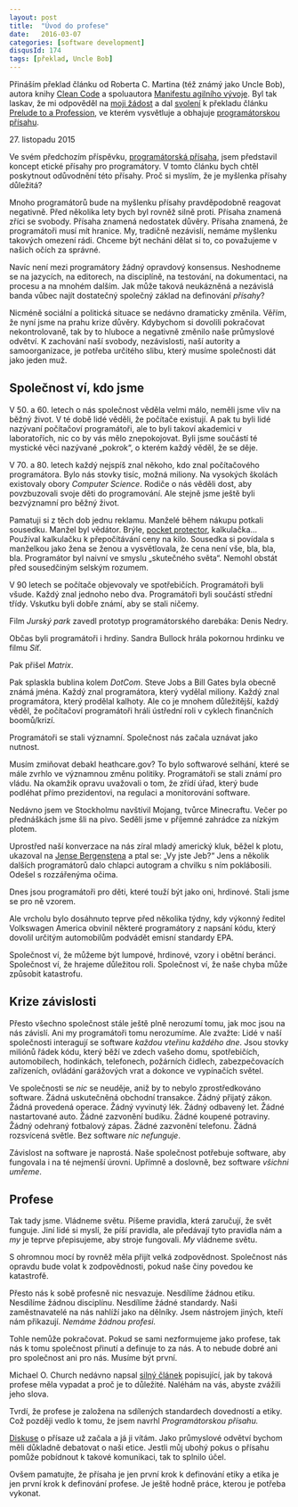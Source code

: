 ```yaml
---
layout: post
title:  "Úvod do profese"
date:   2016-03-07
categories: [software development]
disqusId: 174
tags: [překlad, Uncle Bob]
---
```

Přináším překlad článku od Roberta C. Martina (též známý jako Uncle Bob), autora knihy <a href="http://amzn.to/1wkixFY">Clean Code</a> a spoluautora <a href="http://agilemanifesto.org/iso/cs/">Manifestu agilního vývoje</a>. Byl tak laskav, že mi odpověděl na <a href="
https://twitter.com/banterCZ/status/705013240250638337">moji žádost</a> a dal <a href="https://twitter.com/unclebobmartin/status/705134763766648832">svolení</a> k překladu článku <a href="http://blog.cleancoder.com/uncle-bob/2015/11/27/OathDiscussion.html">Prelude to a Profession</a>, ve kterém vysvětluje a obhajuje <a href="/item/173">programátorskou přísahu</a>.

27\. listopadu 2015

Ve svém předchozím příspěvku, <a href="/item/173">programátorská přísaha</a>, jsem představil koncept etické přísahy pro programátory. V tomto článku bych chtěl poskytnout odůvodnění této přísahy. Proč si myslím, že je myšlenka přísahy důležitá?
<!--more-->

Mnoho programátorů bude na myšlenku přísahy pravděpodobně reagovat negativně. Před několika lety bych byl rovněž silně proti. Přísaha znamená zříci se svobody. Přísaha znamená nedostatek důvěry. Přísaha znamená, že programátoři musí mít hranice. My, tradičně nezávislí, nemáme myšlenku takových omezení rádi. Chceme být necháni dělat si to, co považujeme v našich očích za správné.

Navíc není mezi programátory žádný opravdový konsensus. Neshodneme se na jazycích, na editorech, na disciplíně, na testování, na dokumentaci, na procesu a na mnohém dalším. Jak může taková neukázněná a nezávislá banda vůbec najít dostatečný společný základ na definování <em>přísahy</em>?

Nicméně sociální a politická situace se nedávno dramaticky změnila. Věřím, že nyní jsme na prahu krize důvěry. Kdybychom si dovolili pokračovat nekontrolovaně, tak by to hluboce a negativně změnilo naše průmyslové odvětví. K zachování naší svobody, nezávislosti, naší autority a samoorganizace, je potřeba určitého slibu, který musíme společnosti dát jako jeden muž.

Společnost ví, kdo jsme
------

V 50. a 60. letech o nás společnost věděla velmi málo, neměli jsme vliv na běžný život. V té době lidé věděli, že počítače existují. A pak tu byli lidé nazývaní počítačoví programátoři, ale to byli takoví akademici v laboratořích, nic co by vás mělo znepokojovat. Byli jsme součástí té mystické věci nazývané „pokrok“, o kterém každý věděl, že se děje.

V 70. a 80. letech každý nejspíš znal někoho, kdo znal počítačového programátora. Bylo nás stovky tisíc, možná miliony. Na vysokých školách existovaly obory <em>Computer Science</em>. Rodiče o nás věděli dost, aby povzbuzovali svoje děti do programování. Ale stejně jsme ještě byli bezvýznamní pro běžný život.

Pamatuji si z těch dob jednu reklamu. Manželé během nákupu potkali sousedku. Manžel byl vědátor. Brýle, <a href="https://en.wikipedia.org/wiki/Pocket_protector">pocket protector</a>, kalkulačka… Používal kalkulačku k přepočítávání ceny na kilo. Sousedka si povídala s manželkou jako žena se ženou a vysvětlovala, že cena není vše, bla, bla, bla. Programátor byl naivní ve smyslu „skutečného světa“. Nemohl obstát před sousedčiným selským rozumem.

V 90 letech se počítače objevovaly ve spotřebičích. Programátoři byli všude. Každý znal jednoho nebo dva. Programátoři byli součástí střední třídy. Vskutku byli dobře známí, aby se stali ničemy.

Film <em>Jurský park</em> zavedl prototyp programátorského darebáka: Denis Nedry.

Občas byli programátoři i hrdiny. Sandra Bullock hrála pokornou hrdinku ve filmu <em>Síť</em>.

Pak přišel <em>Matrix</em>.

Pak splaskla bublina kolem <em>DotCom</em>. Steve Jobs a Bill Gates byla obecně známá jména. Každý znal programátora, který vydělal miliony. Každý znal programátora, který prodělal kalhoty. Ale co je mnohem důležitější, každý věděl, že počítačoví programátoři hráli ústřední roli v cyklech finančních boomů/krizí.

Programátoři se stali významní. Společnost nás začala uznávat jako nutnost.

Musím zmiňovat debakl heathcare.gov? To bylo softwarové selhání, které se mále zvrhlo ve významnou změnu politiky. Programátoři se stali známí pro vládu. Na okamžik opravu uvažovali o tom, že zřídí úřad, který bude podléhat přímo prezidentovi, na regulaci a monitorování software.

Nedávno jsem ve Stockholmu navštívil Mojang, tvůrce Minecraftu. Večer po přednáškách jsme šli na pivo. Seděli jsme v příjemné zahrádce za nízkým plotem.

Uprostřed naší konverzace na nás zíral mladý americký kluk, běžel k plotu, ukazoval na <a href="http://minecraft.gamepedia.com/Jens_Bergensten">Jense Bergenstena</a> a ptal se: „Vy jste Jeb?“ Jens a několik dalších programátorů dalo chlapci autogram a chvilku s ním poklábosili. Odešel s rozzářenýma očima.

Dnes jsou programátoři pro děti, které touží být jako oni, hrdinové. Stali jsme se pro ně vzorem.

Ale vrcholu bylo dosáhnuto teprve před několika týdny, kdy výkonný ředitel Volkswagen America obvinil některé programátory z napsání kódu, který dovolil určitým automobilům podvádět emisní standardy EPA.

Společnost ví, že můžeme být lumpové, hrdinové, vzory i obětní beránci. Společnost ví, že hrajeme důležitou roli. Společnost ví, že naše chyba může způsobit katastrofu.

Krize závislosti
------

Přesto všechno společnost stále ještě plně nerozumí tomu, jak moc jsou na nás závislí. Ani my programátoři tomu nerozumíme. Ale zvažte: Lidé v naší společnosti interagují se software <em>každou vteřinu každého dne</em>. Jsou stovky miliónů řádek kódu, který běží ve zdech vašeho domu, spotřebičích, automobilech, hodinkách, telefonech, požárních čidlech, zabezpečovacích zařízeních, ovládání garážových vrat a dokonce ve vypínačích světel.

Ve společnosti se <em>nic</em> se neuděje, aniž by to nebylo zprostředkováno software. Žádná uskutečněná obchodní transakce. Žádný přijatý zákon. Žádná provedená operace. Žádný vyvinutý lék. Žádný odbavený let. Žádné nastartované auto. Žádné zazvonění budíku. Žádné koupené potraviny. Žádný odehraný fotbalový zápas. Žádné zazvonění telefonu. Žádná rozsvícená světle. Bez software <em>nic nefunguje</em>.

Závislost na software je naprostá.  Naše společnost potřebuje software, aby fungovala i na té nejmenší úrovni. Upřímně a doslovně, bez software <em>všichni umřeme</em>.

Profese
------

Tak tady jsme. Vládneme světu. Píšeme pravidla, která zaručují, že svět funguje. Jiní lidé si myslí, že píší pravidla, ale předávají tyto pravidla nám a <em>my </em>je teprve přepisujeme, aby stroje fungovali. <em>My</em> vládneme světu.

S ohromnou mocí by rovněž měla přijít velká zodpovědnost. Společnost nás opravdu bude volat k zodpovědnosti, pokud naše činy povedou ke katastrofě.

Přesto nás k sobě profesně nic nesvazuje. Nesdílíme žádnou etiku. Nesdílíme žádnou disciplínu. Nesdílíme žádné standardy. Naši zaměstnavatelé na nás nahlíží jako na dělníky. Jsem nástrojem jiných, kteří nám přikazují. <em>Nemáme žádnou profesi.</em>

Tohle nemůže pokračovat. Pokud se sami nezformujeme jako profese, tak nás k tomu společnost přinutí a definuje to za nás. A to nebude dobré ani pro společnost ani pro nás. Musíme být první.

Michael O. Church nedávno napsal <a href="https://michaelochurch.wordpress.com/2012/11/18/programmers-dont-need-a-union-we-need-a-profession/">silný článek</a> popisující, jak by taková profese měla vypadat a proč je to důležité. Naléhám na vás, abyste zvážili jeho slova.

Tvrdí, že profese je založena na sdílených standardech dovedností a etiky. Což později vedlo k tomu, že jsem navrhl <em>Programátorskou přísahu.</em>

<a href="http://ronjeffries.com/articles/015-11/oath/">Diskuse</a> o přísaze už začala a já ji vítám. Jako průmyslové odvětví bychom měli důkladně debatovat o naši etice. Jestli můj ubohý pokus o přísahu pomůže pobídnout k takové komunikaci, tak to splnilo účel.

Ovšem pamatujte, že přísaha je jen první krok k definování etiky a etika je jen první krok k definování profese. Je ještě hodně práce, kterou je potřeba vykonat.
